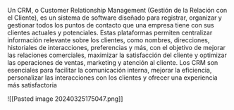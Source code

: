 Un CRM, o Customer Relationship Management (Gestión de la Relación con el Cliente), es un sistema de software diseñado para registrar, organizar y gestionar todos los puntos de contacto que una empresa tiene con sus clientes actuales y potenciales. Estas plataformas permiten centralizar información relevante sobre los clientes, como nombres, direcciones, historiales de interacciones, preferencias y más, con el objetivo de mejorar las relaciones comerciales, maximizar la satisfacción del cliente y optimizar las operaciones de ventas, marketing y atención al cliente. Los CRM son esenciales para facilitar la comunicación interna, mejorar la eficiencia, personalizar las interacciones con los clientes y ofrecer una experiencia más satisfactoria

![[Pasted image 20240325175047.png]]
